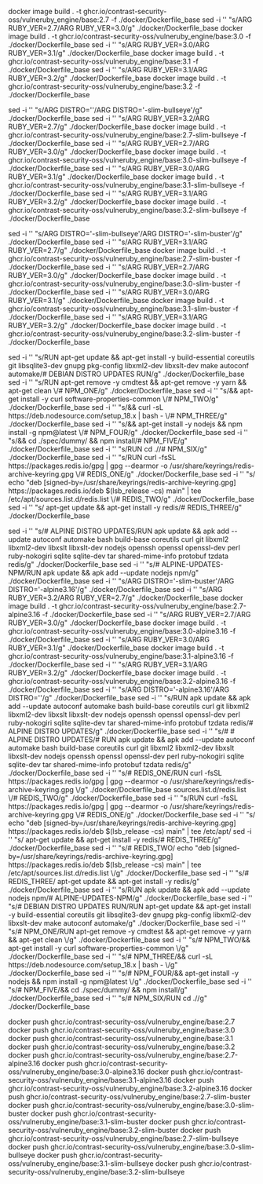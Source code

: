 docker image build . -t ghcr.io/contrast-security-oss/vulneruby_engine/base:2.7 -f ./docker/Dockerfile_base
sed -i '' "s/ARG RUBY_VER=2.7/ARG RUBY_VER=3.0/g" ./docker/Dockerfile_base
docker image build . -t ghcr.io/contrast-security-oss/vulneruby_engine/base:3.0 -f ./docker/Dockerfile_base
sed -i '' "s/ARG RUBY_VER=3.0/ARG RUBY_VER=3.1/g" ./docker/Dockerfile_base
docker image build . -t ghcr.io/contrast-security-oss/vulneruby_engine/base:3.1 -f ./docker/Dockerfile_base
sed -i '' "s/ARG RUBY_VER=3.1/ARG RUBY_VER=3.2/g" ./docker/Dockerfile_base
docker image build . -t ghcr.io/contrast-security-oss/vulneruby_engine/base:3.2 -f ./docker/Dockerfile_base


sed -i '' "s/ARG DISTRO=''/ARG DISTRO='-slim-bullseye'/g" ./docker/Dockerfile_base
sed -i '' "s/ARG RUBY_VER=3.2/ARG RUBY_VER=2.7/g" ./docker/Dockerfile_base
docker image build . -t ghcr.io/contrast-security-oss/vulneruby_engine/base:2.7-slim-bullseye -f ./docker/Dockerfile_base
sed -i '' "s/ARG RUBY_VER=2.7/ARG RUBY_VER=3.0/g" ./docker/Dockerfile_base
docker image build . -t ghcr.io/contrast-security-oss/vulneruby_engine/base:3.0-slim-bullseye -f ./docker/Dockerfile_base
sed -i '' "s/ARG RUBY_VER=3.0/ARG RUBY_VER=3.1/g" ./docker/Dockerfile_base
docker image build . -t ghcr.io/contrast-security-oss/vulneruby_engine/base:3.1-slim-bullseye -f ./docker/Dockerfile_base
sed -i '' "s/ARG RUBY_VER=3.1/ARG RUBY_VER=3.2/g" ./docker/Dockerfile_base
docker image build . -t ghcr.io/contrast-security-oss/vulneruby_engine/base:3.2-slim-bullseye -f ./docker/Dockerfile_base


sed -i '' "s/ARG DISTRO='-slim-bullseye'/ARG DISTRO='-slim-buster'/g" ./docker/Dockerfile_base
sed -i '' "s/ARG RUBY_VER=3.1/ARG RUBY_VER=2.7/g" ./docker/Dockerfile_base
docker image build . -t ghcr.io/contrast-security-oss/vulneruby_engine/base:2.7-slim-buster -f ./docker/Dockerfile_base
sed -i '' "s/ARG RUBY_VER=2.7/ARG RUBY_VER=3.0/g" ./docker/Dockerfile_base
docker image build . -t ghcr.io/contrast-security-oss/vulneruby_engine/base:3.0-slim-buster -f ./docker/Dockerfile_base
sed -i '' "s/ARG RUBY_VER=3.0/ARG RUBY_VER=3.1/g" ./docker/Dockerfile_base
docker image build . -t ghcr.io/contrast-security-oss/vulneruby_engine/base:3.1-slim-buster -f ./docker/Dockerfile_base
sed -i '' "s/ARG RUBY_VER=3.1/ARG RUBY_VER=3.2/g" ./docker/Dockerfile_base
docker image build . -t ghcr.io/contrast-security-oss/vulneruby_engine/base:3.2-slim-buster -f ./docker/Dockerfile_base

sed -i '' "s/RUN apt-get update \&\& apt-get install -y build-essential coreutils git libsqlite3-dev gnupg pkg-config libxml2-dev libxslt-dev make autoconf automake/# DEBIAN DISTRO UPDATES RUN/g" ./docker/Dockerfile_base
sed -i '' "s/RUN apt-get remove -y cmdtest \&\& apt-get remove -y yarn \&\& apt-get clean \\\/# NPM_ONE/g" ./docker/Dockerfile_base
sed -i '' "s/\&\& apt-get install -y curl software-properties-common \\\/# NPM_TWO/g" ./docker/Dockerfile_base
sed -i '' "s/\&\& curl -sL https:\/\/deb.nodesource.com\/setup_18.x | bash - \\\/# NPM_THREE/g" ./docker/Dockerfile_base
sed -i '' "s/\&\& apt-get install -y nodejs \&\& npm install -g npm@latest \\\/# NPM_FOUR/g" ./docker/Dockerfile_base
sed -i '' "s/\&\& cd .\/spec\/dummy\/ \&\& npm install/# NPM_FIVE/g" ./docker/Dockerfile_base
sed -i '' "s/RUN cd .\//# NPM_SIX/g" ./docker/Dockerfile_base
sed -i '' "s/RUN curl -fsSL https:\/\/packages.redis.io\/gpg | gpg --dearmor -o \/usr\/share\/keyrings\/redis-archive-keyring.gpg \\\/# REDIS_ONE/g" ./docker/Dockerfile_base
sed -i '' "s/    echo \"deb \[signed-by=\/usr\/share\/keyrings\/redis-archive-keyring.gpg\] https:\/\/packages.redis.io\/deb \$(lsb_release -cs) main\" \| tee \/etc\/apt\/sources.list.d\/redis.list \\\/# REDIS_TWO/g" ./docker/Dockerfile_base
sed -i '' "s/    apt-get update \&\& apt-get install -y redis/# REDIS_THREE/g" ./docker/Dockerfile_base


sed -i '' "s/# ALPINE DISTRO UPDATES/RUN apk update \&\& apk add --update autoconf automake bash build-base coreutils curl git libxml2 libxml2-dev libxslt libxslt-dev nodejs openssh openssl openssl-dev perl ruby-nokogiri sqlite sqlite-dev tar shared-mime-info protobuf tzdata redis/g" ./docker/Dockerfile_base
sed -i '' "s/# ALPINE-UPDATES-NPM/RUN apk update \&\& apk add --update nodejs npm/g" ./docker/Dockerfile_base
sed -i '' "s/ARG DISTRO='-slim-buster'/ARG DISTRO='-alpine3.16'/g" ./docker/Dockerfile_base
sed -i '' "s/ARG RUBY_VER=3.2/ARG RUBY_VER=2.7/g" ./docker/Dockerfile_base
docker image build . -t ghcr.io/contrast-security-oss/vulneruby_engine/base:2.7-alpine3.16 -f ./docker/Dockerfile_base
sed -i '' "s/ARG RUBY_VER=2.7/ARG RUBY_VER=3.0/g" ./docker/Dockerfile_base
docker image build . -t ghcr.io/contrast-security-oss/vulneruby_engine/base:3.0-alpine3.16 -f ./docker/Dockerfile_base
sed -i '' "s/ARG RUBY_VER=3.0/ARG RUBY_VER=3.1/g" ./docker/Dockerfile_base
docker image build . -t ghcr.io/contrast-security-oss/vulneruby_engine/base:3.1-alpine3.16 -f ./docker/Dockerfile_base
sed -i '' "s/ARG RUBY_VER=3.1/ARG RUBY_VER=3.2/g" ./docker/Dockerfile_base
docker image build . -t ghcr.io/contrast-security-oss/vulneruby_engine/base:3.2-alpine3.16 -f ./docker/Dockerfile_base
sed -i '' "s/ARG DISTRO='-alpine3.16'/ARG DISTRO=''/g" ./docker/Dockerfile_base
sed -i '' "s/RUN apk update \&\& apk add --update autoconf automake bash build-base coreutils curl git libxml2 libxml2-dev libxslt libxslt-dev nodejs openssh openssl openssl-dev perl ruby-nokogiri sqlite sqlite-dev tar shared-mime-info protobuf tzdata redis/# ALPINE DISTRO UPDATES/g" ./docker/Dockerfile_base
sed -i '' "s/# # ALPINE DISTRO UPDATES/# RUN apk update \&\& apk add --update autoconf automake bash build-base coreutils curl git libxml2 libxml2-dev libxslt libxslt-dev nodejs openssh openssl openssl-dev perl ruby-nokogiri sqlite sqlite-dev tar shared-mime-info protobuf tzdata redis/g" ./docker/Dockerfile_base
sed -i '' "s/# REDIS_ONE/RUN curl -fsSL https:\/\/packages.redis.io\/gpg | gpg --dearmor -o \/usr\/share\/keyrings\/redis-archive-keyring.gpg \\\/g" ./docker/Dockerfile_base
sources.list.d\/redis.list \\\/# REDIS_TWO/g" ./docker/Dockerfile_base
sed -i '' "s/RUN curl -fsSL https:\/\/packages.redis.io\/gpg | gpg --dearmor -o \/usr\/share\/keyrings\/redis-archive-keyring.gpg \\\/# REDIS_ONE/g" ./docker/Dockerfile_base
sed -i '' "s/    echo \"deb \[signed-by=\/usr\/share\/keyrings\/redis-archive-keyring.gpg\] https:\/\/packages.redis.io\/deb \$(lsb_release -cs) main\" \| tee \/etc\/apt\/
sed -i '' "s/    apt-get update \&\& apt-get install -y redis/# REDIS_THREE/g" ./docker/Dockerfile_base
sed -i '' "s/# REDIS_TWO/    echo \"deb \[signed-by=\/usr\/share\/keyrings\/redis-archive-keyring.gpg\] https:\/\/packages.redis.io\/deb \$(lsb_release -cs) main\" \| tee \/etc\/apt\/sources.list.d\/redis.list \\\/g" ./docker/Dockerfile_base
sed -i '' "s/# REDIS_THREE/    apt-get update \&\& apt-get install -y redis/g" ./docker/Dockerfile_base
sed -i '' "s/RUN apk update \&\& apk add --update nodejs npm/# ALPINE-UPDATES-NPM/g" ./docker/Dockerfile_base
sed -i '' "s/# DEBIAN DISTRO UPDATES RUN/RUN apt-get update \&\& apt-get install -y build-essential coreutils git libsqlite3-dev gnupg pkg-config libxml2-dev libxslt-dev make autoconf automake/g" ./docker/Dockerfile_base
sed -i '' "s/# NPM_ONE/RUN apt-get remove -y cmdtest \&\& apt-get remove -y yarn \&\& apt-get clean \\\/g" ./docker/Dockerfile_base
sed -i '' "s/# NPM_TWO/\&\& apt-get install -y curl software-properties-common \\\/g" ./docker/Dockerfile_base
sed -i '' "s/# NPM_THREE/\&\& curl -sL https:\/\/deb.nodesource.com\/setup_18.x | bash - \\\/g" ./docker/Dockerfile_base
sed -i '' "s/# NPM_FOUR/\&\& apt-get install -y nodejs \&\& npm install -g npm@latest \\\/g" ./docker/Dockerfile_base
sed -i '' "s/# NPM_FIVE/\&\& cd .\/spec\/dummy\/ \&\& npm install/g" ./docker/Dockerfile_base
sed -i '' "s/# NPM_SIX/RUN cd .\//g" ./docker/Dockerfile_base

docker push  ghcr.io/contrast-security-oss/vulneruby_engine/base:2.7
docker push  ghcr.io/contrast-security-oss/vulneruby_engine/base:3.0
docker push  ghcr.io/contrast-security-oss/vulneruby_engine/base:3.1
docker push  ghcr.io/contrast-security-oss/vulneruby_engine/base:3.2
docker push  ghcr.io/contrast-security-oss/vulneruby_engine/base:2.7-alpine3.16
docker push  ghcr.io/contrast-security-oss/vulneruby_engine/base:3.0-alpine3.16
docker push  ghcr.io/contrast-security-oss/vulneruby_engine/base:3.1-alpine3.16
docker push  ghcr.io/contrast-security-oss/vulneruby_engine/base:3.2-alpine3.16
docker push  ghcr.io/contrast-security-oss/vulneruby_engine/base:2.7-slim-buster
docker push  ghcr.io/contrast-security-oss/vulneruby_engine/base:3.0-slim-buster
docker push  ghcr.io/contrast-security-oss/vulneruby_engine/base:3.1-slim-buster
docker push  ghcr.io/contrast-security-oss/vulneruby_engine/base:3.2-slim-buster
docker push  ghcr.io/contrast-security-oss/vulneruby_engine/base:2.7-slim-bullseye
docker push  ghcr.io/contrast-security-oss/vulneruby_engine/base:3.0-slim-bullseye
docker push  ghcr.io/contrast-security-oss/vulneruby_engine/base:3.1-slim-bullseye
docker push  ghcr.io/contrast-security-oss/vulneruby_engine/base:3.2-slim-bullseye